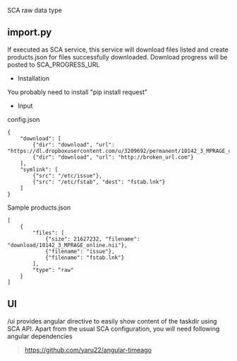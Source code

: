 
SCA raw data type 

## import.py

If executed as SCA service, this service will download files listed and create products.json for files successfully downloaded. Download progress will be posted to SCA_PROGRESS_URL

* Installation

You probably need to install "pip install request"

* Input 

config.json

```
{
    "download": [
        {"dir": "download", "url": "https://dl.dropboxusercontent.com/u/3209692/permanent/10142_3_MPRAGE_online.nii"},
        {"dir": "download", "url": "http://broken_url.com"}
    ],
    "symlink": [
        {"src": "/etc/issue"},
        {"src": "/etc/fstab", "dest": "fstab.lnk"}
    ]
}
```

Sample products.json

```
[
    {
        "files": [
            {"size": 21627232, "filename": "download/10142_3_MPRAGE_online.nii"}, 
            {"filename": "issue"}, 
            {"filename": "fstab.lnk"}
        ], 
        "type": "raw"
    }
]
```

## UI

/ui provides angular directive to easily show content of the taskdir using SCA API. Apart from the usual SCA configuration,
you will need following angular dependencies 

> https://github.com/yaru22/angular-timeago
